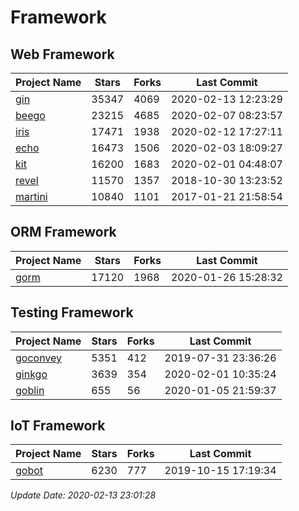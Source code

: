 # Framework

## Web Framework

| Project Name | Stars | Forks | Last Commit |
| ------------ | ----- | ----- | ----------- |
| [gin](https://github.com/gin-gonic/gin) | 35347 | 4069 | 2020-02-13 12:23:29 |
| [beego](https://github.com/astaxie/beego) | 23215 | 4685 | 2020-02-07 08:23:57 |
| [iris](https://github.com/kataras/iris) | 17471 | 1938 | 2020-02-12 17:27:11 |
| [echo](https://github.com/labstack/echo) | 16473 | 1506 | 2020-02-03 18:09:27 |
| [kit](https://github.com/go-kit/kit) | 16200 | 1683 | 2020-02-01 04:48:07 |
| [revel](https://github.com/revel/revel) | 11570 | 1357 | 2018-10-30 13:23:52 |
| [martini](https://github.com/go-martini/martini) | 10840 | 1101 | 2017-01-21 21:58:54 |

## ORM Framework

| Project Name | Stars | Forks | Last Commit |
| ------------ | ----- | ----- | ----------- |
| [gorm](https://github.com/jinzhu/gorm) | 17120 | 1968 | 2020-01-26 15:28:32 |

## Testing Framework

| Project Name | Stars | Forks | Last Commit |
| ------------ | ----- | ----- | ----------- |
| [goconvey](https://github.com/smartystreets/goconvey) | 5351 | 412 | 2019-07-31 23:36:26 |
| [ginkgo](https://github.com/onsi/ginkgo) | 3639 | 354 | 2020-02-01 10:35:24 |
| [goblin](https://github.com/franela/goblin) | 655 | 56 | 2020-01-05 21:59:37 |

## IoT Framework

| Project Name | Stars | Forks | Last Commit |
| ------------ | ----- | ----- | ----------- |
| [gobot](https://github.com/hybridgroup/gobot) | 6230 | 777 | 2019-10-15 17:19:34 |

*Update Date: 2020-02-13 23:01:28*